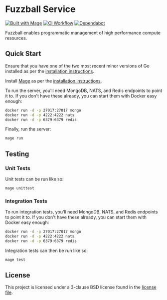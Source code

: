 # Fuzzball Service

[![Built with Mage](https://magefile.org/badge.svg)](https://magefile.org)
[![CI Workflow](https://github.com/sylabs/fuzzball-service/workflows/ci/badge.svg)](https://github.com/sylabs/fuzzball-service/actions)
[![Dependabot](https://api.dependabot.com/badges/status?host=github&repo=sylabs/fuzzball-service&identifier=232618704)](https://app.dependabot.com/accounts/sylabs/repos/232618704)

Fuzzball enables programmatic management of high performance compute resources.

## Quick Start

Ensure that you have one of the two most recent minor versions of Go installed as per the [installation instructions](https://golang.org/doc/install).

Install [Mage](https://magefile.org) as per the [installation instructions](https://magefile.org/#installation).

To run the server, you'll need MongoDB, NATS, and Redis endpoints to point it to. If you don't have these already, you can start them with Docker easy enough:

```sh
docker run -d -p 27017:27017 mongo
docker run -d -p 4222:4222 nats
docker run -d -p 6379:6379 redis
```

Finally, run the server:

```sh
mage run
```

## Testing

### Unit Tests

Unit tests can be run like so:

```sh
mage unittest
```

### Integration Tests

To run integration tests, you'll need MongoDB, NATS, and Redis endpoints to point it to. If you don't have these already, you can start them with Docker easy enough:

```sh
docker run -d -p 27017:27017 mongo
docker run -d -p 4222:4222 nats
docker run -d -p 6379:6379 redis
```

Integration tests can then be run like so:

```sh
mage test
```

## License

This project is licensed under a 3-clause BSD license found in the [license file](LICENSE.md).
